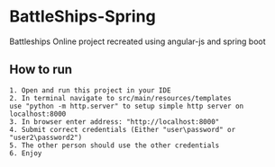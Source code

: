 # BattleShips-Spring
Battleships Online project recreated using angular-js and spring boot

How to run
-----------------------------
    1. Open and run this project in your IDE
    2. In terminal navigate to src/main/resources/templates
    use "python -m http.server" to setup simple http server on localhost:8000
    3. In browser enter address: "http://localhost:8000"
    4. Submit correct credentials (Either "user\password" or "user2\password2")
    5. The other person should use the other credentials
    6. Enjoy
